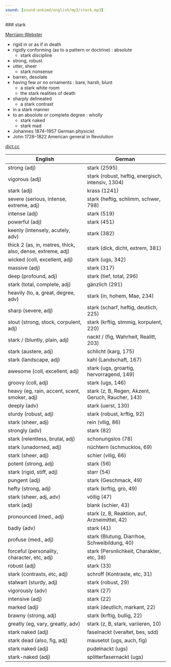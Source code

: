 ```yaml
---
sound: [sound:ankimd/english/mp3/stark.mp3]
---
```


\### stark

[Merriam-Webster](https://www.merriam-webster.com/dictionary/stark)

- rigid in or as if in death
- rigidly conforming (as to a pattern or doctrine) : absolute
    - stark discipline
- strong, robust
- utter, sheer
    - stark nonsense
- barren, desolate
- having few or no ornaments : bare, harsh, blunt
    - a stark white room
    - the stark realities of death
- sharply delineated
    - a stark contrast
- in a stark manner
- to an absolute or complete degree : wholly
    - stark naked
    - stark mad
- Johannes 1874–1957 German physicist
- John 1728–1822 American general in Revolution

[dict.cc](https://www.dict.cc/stark)

| English        | German       |
| -------------- | ------------ |
| strong (adj) | stark (2595) |
| vigorous (adj) | stark (robust, heftig, energisch, intensiv, 1304) |
| stark (adj) | krass (1241) |
| severe (serious, intense, extreme, adj) | stark (heftig, schlimm, schwer, 798) |
| intense (adj) | stark (519) |
| powerful (adj) | stark (451) |
| keenly (intensely, acutely, adv) | stark (382) |
| thick 2 (as, in, metres, thick, also, dense, extreme, adj) | stark (dick, dicht, extrem, 381) |
| wicked (coll, excellent, adj) | stark (ugs, 342) |
| massive (adj) | stark (317) |
| deep (profound, adj) | stark (tief, total, 296) |
| stark (total, complete, adj) | gänzlich (291) |
| heavily (to, a, great, degree, adv) | stark (in, hohem, Mae, 234) |
| sharp (severe, adj) | stark (scharf, heftig, deutlich, 225) |
| stout (strong, stock, corpulent, adj) | stark (krftig, stmmig, korpulent, 220) |
| stark / (bluntly, plain, adj) | nackt / (fig, Wahrheit, Realitt, 203) |
| stark (austere, adj) | schlicht (karg, 175) |
| stark (landscape, adj) | kahl (Landschaft, 167) |
| awesome (coll, excellent, adj) | stark (ugs, groartig, hervorragend, 149) |
| groovy (coll, adj) | stark (ugs, 146) |
| heavy (eg, rain, accent, scent, smoker, adj) | stark (z, B, Regen, Akzent, Geruch, Raucher, 143) |
| deeply (adv) | stark (uerst, 130) |
| sturdy (robust, adj) | stark (robust, krftig, 92) |
| stark (sheer, adj) | rein (vllig, 86) |
| strongly (adv) | stark (82) |
| stark (relentless, brutal, adj) | schonungslos (78) |
| stark (unadorned, adj) | nüchtern (schmucklos, 69) |
| stark (sheer, adj) | schier (vllig, 66) |
| potent (strong, adj) | stark (56) |
| stark (rigid, stiff, adj) | starr (54) |
| pungent (adj) | stark (Geschmack, 49) |
| hefty (strong, adj) | stark (krftig, gro, 49) |
| stark (sheer, adj, adv) | völlig (47) |
| stark (adj) | blank (schier, 43) |
| pronounced (med., adj) | stark (z, B, Reaktion, auf, Arzneimittel, 42) |
| badly (adv) | stark (41) |
| profuse (med., adj) | stark (Blutung, Diarrhoe, Schweibildung, 40) |
| forceful (personality, character, etc, adj) | stark (Persnlichkeit, Charakter, etc, 38) |
| robust (adj) | stark (33) |
| stark (contrasts, etc, adj) | schroff (Kontraste, etc, 31) |
| stalwart (sturdy, adj) | stark (robust, 29) |
| vigorously (adv) | stark (27) |
| intensive (adj) | stark (22) |
| marked (adj) | stark (deutlich, markant, 22) |
| brawny (strong, adj) | stark (krftig, bullig, 22) |
| greatly (eg, vary, greatly, adv) | stark (z, B, stark, variieren, 10) |
| stark naked (adj) | faselnackt (veraltet, bes, sdd) |
| stark dead (also, fig, adj) | mausetot (ugs, auch, fig) |
| stark naked (adj) | pudelnackt (ugs) |
| stark-naked (adj) | splitterfasernackt (ugs) |
